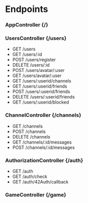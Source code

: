 # Endpoints

### AppController {/}

### UsersController {/users}
- GET     /users
- GET     /users/:id
- POST    /users/register
- DELETE  /users/:id
- POST    /users/avatar/:user
- GET     /users/avatar/:user
- GET     /users/:userid/channels
- GET     /users/:userid/friends
- POST    /users/:userid/friends
- DELETE  /users/:userid/friends
- GET     /users/:userid/blocked

### ChannelController {/channels}
- GET     /channels
- POST    /channels
- DELETE  /channels
- GET     /channels/:id/messages
- POST    /channels/:id/messages

### AuthorizationController {/auth}

- GET     /auth
- GET     /auth/check
- GET     /auth/42Auth/callback

### GameController {/game}
